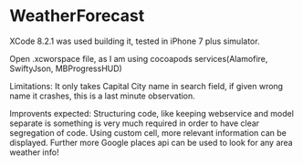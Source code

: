 # WeatherForecast

XCode 8.2.1 was used building it, tested in iPhone 7 plus simulator.

Open .xcworspace file, as I am using cocoapods services(Alamofire, SwiftyJson, MBProgressHUD)

Limitations:
It only takes Capital City name in search field, if given wrong name it crashes, this is a last minute observation.

Improvents expected:
Structuring code, like keeping webservice and model separate is something is very much required in order to have clear segregation of code.
Using custom cell, more relevant information can be displayed.
Further more Google places api can be used to look for any area weather info!

